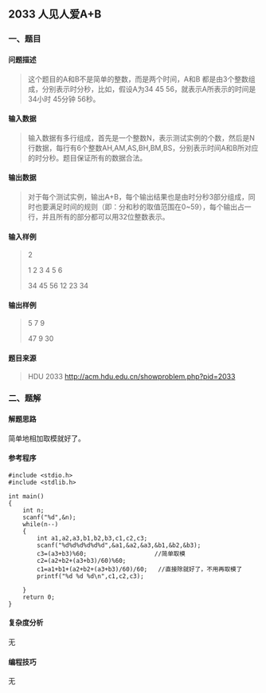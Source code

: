 ## 2033 人见人爱A+B

### 一、题目

#### 问题描述

> 这个题目的A和B不是简单的整数，而是两个时间，A和B 都是由3个整数组成，分别表示时分秒，比如，假设A为34 45 56，就表示A所表示的时间是34小时 45分钟 56秒。 

#### 输入数据

> 输入数据有多行组成，首先是一个整数N，表示测试实例的个数，然后是N行数据，每行有6个整数AH,AM,AS,BH,BM,BS，分别表示时间A和B所对应的时分秒。题目保证所有的数据合法。 

#### 输出数据

> 对于每个测试实例，输出A+B，每个输出结果也是由时分秒3部分组成，同时也要满足时间的规则（即：分和秒的取值范围在0~59），每个输出占一行，并且所有的部分都可以用32位整数表示。  

#### 输入样例

> 2
>
> 1 2 3 4 5 6
>
> 34 45 56 12 23 34 

#### 输出样例

> 5 7 9
>
> 47 9 30

#### 题目来源

> HDU 2033 http://acm.hdu.edu.cn/showproblem.php?pid=2033

### 二、题解

#### 解题思路

简单地相加取模就好了。

#### 参考程序

```
#include <stdio.h>
#include <stdlib.h>

int main()
{
    int n;
    scanf("%d",&n);
    while(n--)
    {
        int a1,a2,a3,b1,b2,b3,c1,c2,c3;
        scanf("%d%d%d%d%d%d",&a1,&a2,&a3,&b1,&b2,&b3);
        c3=(a3+b3)%60;                   //简单取模
        c2=(a2+b2+(a3+b3)/60)%60;
        c1=a1+b1+(a2+b2+(a3+b3)/60)/60;   //直接除就好了，不用再取模了
        printf("%d %d %d\n",c1,c2,c3);

    }
    return 0;
}
```

#### 复杂度分析

无

#### 编程技巧

无